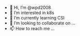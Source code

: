 - 👋 Hi, I’m @wpd2008
- 👀 I’m interested in k8s
- 🌱 I’m currently learning CSI
- 💞️ I’m looking to collaborate on ...
- 📫 How to reach me ...

<!---
wpd2008/wpd2008 is a ✨ special ✨ repository because its `README.md` (this file) appears on your GitHub profile.
You can click the Preview link to take a look at your changes.
--->
